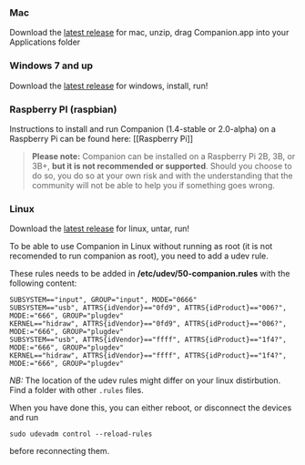 ### Mac

Download the [latest release](https://github.com/bitfocus/companion/releases) for mac, unzip, drag Companion.app into your Applications folder

### Windows 7 and up

Download the [latest release](https://github.com/bitfocus/companion/releases) for windows, install, run!

### Raspberry PI (raspbian)

Instructions to install and run Companion (1.4-stable or 2.0-alpha) on a Raspberry Pi can be found here: [[Raspberry Pi]]
> **Please note:** Companion can be installed on a Raspberry Pi 2B, 3B, or 3B+, **but it is not recommended or supported**. Should you choose to do so, you do so at your own risk and with the understanding that the community will not be able to help you if something goes wrong.

### Linux

Download the [latest release](https://github.com/bitfocus/companion/releases) for linux, untar, run!

To be able to use Companion in Linux without running as root (it is not recomended to run companion as root), you need to add a udev rule.

These rules needs to be added in **/etc/udev/50-companion.rules** with the following content:

```
SUBSYSTEM=="input", GROUP="input", MODE="0666"
SUBSYSTEM=="usb", ATTRS{idVendor}=="0fd9", ATTRS{idProduct}=="006?", MODE:="666", GROUP="plugdev"
KERNEL=="hidraw", ATTRS{idVendor}=="0fd9", ATTRS{idProduct}=="006?", MODE:="666", GROUP="plugdev"
SUBSYSTEM=="usb", ATTRS{idVendor}=="ffff", ATTRS{idProduct}=="1f4?", MODE:="666", GROUP="plugdev"
KERNEL=="hidraw", ATTRS{idVendor}=="ffff", ATTRS{idProduct}=="1f4?", MODE:="666", GROUP="plugdev"
```

*NB:* The location of the udev rules might differ on your linux distirbution. Find a folder with other `.rules` files.

When you have done this, you can either reboot, or disconnect the devices and run
```
sudo udevadm control --reload-rules
```

before reconnecting them.